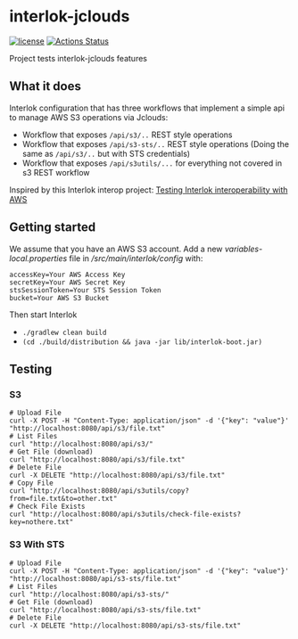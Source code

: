 # interlok-jclouds

[![license](https://img.shields.io/github/license/interlok-testing/testing_jclouds.svg)](https://github.com/interlok-testing/testing_jclouds/blob/develop/LICENSE)
[![Actions Status](https://github.com/interlok-testing/testing_jclouds/actions/workflows/gradle-build.yml/badge.svg)](https://github.com/interlok-testing/testing_jclouds/actions/workflows/gradle-build.yml)

Project tests interlok-jclouds features

## What it does

Interlok configuration that has three workflows that implement a simple api to manage AWS S3 operations via Jclouds:

* Workflow that exposes `/api/s3/..` REST style operations
* Workflow that exposes `/api/s3-sts/..` REST style operations (Doing the same as `/api/s3/..` but with STS credentials)
* Workflow that exposes `/api/s3utils/...` for everything not covered in s3 REST workflow

Inspired by this Interlok interop project: [Testing Interlok interoperability with AWS](https://interlok.adaptris.net/blog/2019/08/30/interlok-interop-with-aws.html)

## Getting started

We assume that you have an AWS S3 account.
Add a new _variables-local.properties_ file in _/src/main/interlok/config_ with:

```properties
accessKey=Your AWS Access Key
secretKey=Your AWS Secret Key
stsSessionToken=Your STS Session Token
bucket=Your AWS S3 Bucket
```

Then start Interlok

* `./gradlew clean build`
* `(cd ./build/distribution && java -jar lib/interlok-boot.jar)`

## Testing

### S3

```shell
# Upload File
curl -X POST -H "Content-Type: application/json" -d '{"key": "value"}' "http://localhost:8080/api/s3/file.txt"
# List Files
curl "http://localhost:8080/api/s3/"
# Get File (download)
curl "http://localhost:8080/api/s3/file.txt"
# Delete File
curl -X DELETE "http://localhost:8080/api/s3/file.txt"
# Copy File
curl "http://localhost:8080/api/s3utils/copy?from=file.txt&to=other.txt"
# Check File Exists
curl "http://localhost:8080/api/s3utils/check-file-exists?key=nothere.txt"
```

### S3 With STS

```shell
# Upload File
curl -X POST -H "Content-Type: application/json" -d '{"key": "value"}' "http://localhost:8080/api/s3-sts/file.txt"
# List Files
curl "http://localhost:8080/api/s3-sts/"
# Get File (download)
curl "http://localhost:8080/api/s3-sts/file.txt"
# Delete File
curl -X DELETE "http://localhost:8080/api/s3-sts/file.txt"
```

